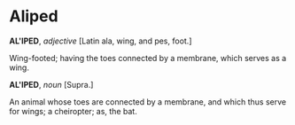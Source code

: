# Aliped

**AL'IPED**, _adjective_ \[Latin ala, wing, and pes, foot.\]

Wing-footed; having the toes connected by a membrane, which serves as a wing.

**AL'IPED**, _noun_ \[Supra.\]

An animal whose toes are connected by a membrane, and which thus serve for wings; a cheiropter; as, the bat.